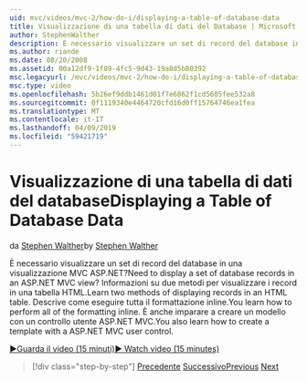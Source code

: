 ```yaml
---
uid: mvc/videos/mvc-2/how-do-i/displaying-a-table-of-database-data
title: Visualizzazione di una tabella di dati del Database | Microsoft Docs
author: StephenWalther
description: È necessario visualizzare un set di record del database in una visualizzazione MVC ASP.NET? Informazioni su due metodi per visualizzare i record in una tabella HTML. Descrive come eseguire tutte t...
ms.author: riande
ms.date: 08/20/2008
ms.assetid: 00a12df9-1f89-4fc5-9d43-19a8d5b80392
msc.legacyurl: /mvc/videos/mvc-2/how-do-i/displaying-a-table-of-database-data
msc.type: video
ms.openlocfilehash: 5b26ef9ddb1461d01f7e6862f1cd5605fee532a8
ms.sourcegitcommit: 0f1119340e4464720cfd16d0ff15764746ea1fea
ms.translationtype: MT
ms.contentlocale: it-IT
ms.lasthandoff: 04/09/2019
ms.locfileid: "59421719"
---
```

# <a name="displaying-a-table-of-database-data"></a><span data-ttu-id="336a5-105">Visualizzazione di una tabella di dati del database</span><span class="sxs-lookup"><span data-stu-id="336a5-105">Displaying a Table of Database Data</span></span>

<span data-ttu-id="336a5-106">da [Stephen Walther](https://github.com/StephenWalther)</span><span class="sxs-lookup"><span data-stu-id="336a5-106">by [Stephen Walther](https://github.com/StephenWalther)</span></span>

<span data-ttu-id="336a5-107">È necessario visualizzare un set di record del database in una visualizzazione MVC ASP.NET?</span><span class="sxs-lookup"><span data-stu-id="336a5-107">Need to display a set of database records in an ASP.NET MVC view?</span></span> <span data-ttu-id="336a5-108">Informazioni su due metodi per visualizzare i record in una tabella HTML.</span><span class="sxs-lookup"><span data-stu-id="336a5-108">Learn two methods of displaying records in an HTML table.</span></span> <span data-ttu-id="336a5-109">Descrive come eseguire tutta il formattazione inline.</span><span class="sxs-lookup"><span data-stu-id="336a5-109">You learn how to perform all of the formatting inline.</span></span> <span data-ttu-id="336a5-110">È anche imparare a creare un modello con un controllo utente ASP.NET MVC.</span><span class="sxs-lookup"><span data-stu-id="336a5-110">You also learn how to create a template with a ASP.NET MVC user control.</span></span>

[<span data-ttu-id="336a5-111">&#9654;Guarda il video (15 minuti)</span><span class="sxs-lookup"><span data-stu-id="336a5-111">&#9654; Watch video (15 minutes)</span></span>](https://channel9.msdn.com/Blogs/ASP-NET-Site-Videos/displaying-a-table-of-database-data)

> [!div class="step-by-step"]
> <span data-ttu-id="336a5-112">[Precedente](creating-model-classes-with-linq-to-sql.md)
> [Successivo](what-is-aspnet-mvc-80-minute-technical-video-for-developers-building-nerddinner.md)</span><span class="sxs-lookup"><span data-stu-id="336a5-112">[Previous](creating-model-classes-with-linq-to-sql.md)
[Next](what-is-aspnet-mvc-80-minute-technical-video-for-developers-building-nerddinner.md)</span></span>
